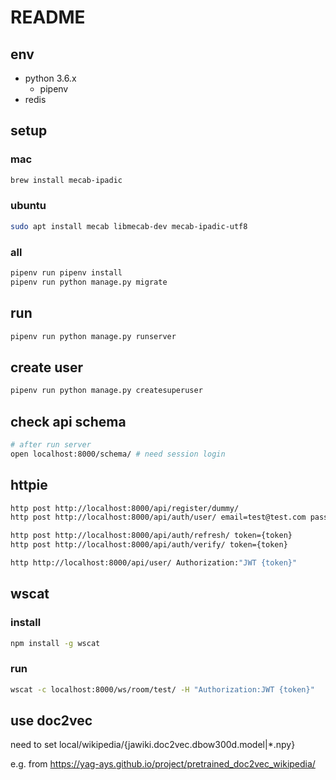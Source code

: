 # README

## env

* python 3.6.x
  * pipenv
* redis

## setup

### mac

```bash
brew install mecab-ipadic
```

### ubuntu

```bash
sudo apt install mecab libmecab-dev mecab-ipadic-utf8
```

### all

```bash
pipenv run pipenv install
pipenv run python manage.py migrate
```

## run

```bash
pipenv run python manage.py runserver
```

## create user

```bash
pipenv run python manage.py createsuperuser
```

## check api schema

```bash
# after run server
open localhost:8000/schema/ # need session login
```

## httpie

```bash
http post http://localhost:8000/api/register/dummy/
http post http://localhost:8000/api/auth/user/ email=test@test.com password=testuser

http post http://localhost:8000/api/auth/refresh/ token={token}
http post http://localhost:8000/api/auth/verify/ token={token}

http http://localhost:8000/api/user/ Authorization:"JWT {token}"
```

## wscat

### install

```bash
npm install -g wscat
```

### run

```bash
wscat -c localhost:8000/ws/room/test/ -H "Authorization:JWT {token}"
```

## use doc2vec

need to set local/wikipedia/{jawiki.doc2vec.dbow300d.model|*.npy}

e.g. from https://yag-ays.github.io/project/pretrained_doc2vec_wikipedia/
